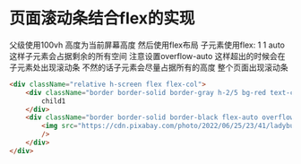 # 页面滚动条结合flex的实现

父级使用100vh 高度为当前屏幕高度 然后使用flex布局
子元素使用flex: 1 1 auto 这样子元素会占据剩余的所有空间 注意设置overflow-auto
这样超出的时候会在子元素处出现滚动条 不然的话子元素会尽量占据所有的高度 整个页面出现滚动条

```html
<div className="relative h-screen flex flex-col">
    <div className="border border-solid border-gray h-2/5 bg-red text-center">
        child1
    </div>
    <div className="border border-solid border-black flex-auto overflow-auto">
        <img src="https://cdn.pixabay.com/photo/2022/06/25/23/41/ladybug-7284337_1280.jpg" alt="image"
        />
    </div>
</div>
```